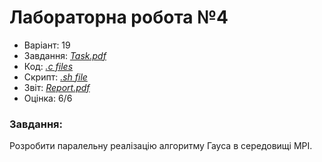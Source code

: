 # Лабораторна робота №4

- Варіант: 19
- Завдання: [*Task.pdf*](./Task.pdf)
- Код: [*.c files*](./src/)
- Скрипт: [*.sh file*](./script.sh)
- Звіт: [*Report.pdf*](./Report.pdf)
- Оцінка: 6/6

### Завдання:
Розробити паралельну реалізацію алгоритму Гауса в середовищі MPI.